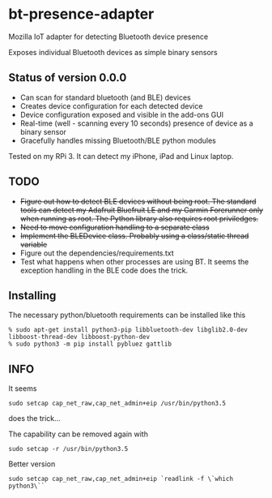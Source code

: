 # bt-presence-adapter
Mozilla IoT adapter for detecting Bluetooth device presence

Exposes individual Bluetooth devices as simple binary sensors

## Status of version 0.0.0

- Can scan for standard bluetooth (and BLE) devices
- Creates device configuration for each detected device
- Device configuration exposed and visible in the add-ons GUI
- Real-time (well - scanning every 10 seconds) presence of device as a binary sensor
- Gracefully handles missing Bluetooth/BLE python modules

Tested on my RPi 3. It can detect my iPhone, iPad and Linux laptop.

## TODO

- ~~Figure out how to detect BLE devices without being root. The standard tools can detect my Adafruit Bluefruit LE and my Garmin Forerunner only when running as root. The Python library also requires root priviledges.~~
- ~~Need to move configuration handling to a separate class~~
- ~~Implement the BLEDevice class. Probably using a class/static thread variable~~
- Figure out the dependencies/requirements.txt 
- Test what happens when other processes are using BT. It seems the exception handling in the BLE code does the trick.

## Installing
The necessary python/bluetooth requirements can be installed like this
```
% sudo apt-get install python3-pip libbluetooth-dev libglib2.0-dev libboost-thread-dev libboost-python-dev
% sudo python3 -m pip install pybluez gattlib
```

## INFO

It seems
```
sudo setcap cap_net_raw,cap_net_admin+eip /usr/bin/python3.5
```
does the trick...

The capability can be removed again with
```
sudo setcap -r /usr/bin/python3.5
```

Better version 
```
sudo setcap cap_net_raw,cap_net_admin+eip `readlink -f \`which python3\``
```
